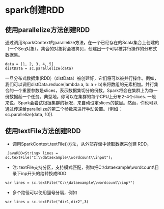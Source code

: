 # spark创建RDD

## 使用parallelize方法创建RDD
通过调用SparkContext的parallelize方法，在一个已经存在的Scala集合上创建的（一个Seq对象）。集合的对象将会被拷贝，创建出一个可以被并行操作的分布式数据集。

```
data = [1, 2, 3, 4, 5]  
distData = sc.parallelize(data)  
```

一旦分布式数据集(RDD)（distData）被创建好，它们将可以被并行操作。例如，我们可以调用distData.reduce(lambda a, b: a + b)来将数组的元素相加。并行集合的一个重要参数是slices，表示数据集切分的份数。Spark将会在集群上为每一份数据起一个任务。典型地，你可以在集群的每个CPU上分布2-4个slices. 一般来说，Spark会尝试根据集群的状况，来自动设定slices的数目。然而，你也可以通过传递给parallelize的第二个参数来进行手动设置。（例如：sc.parallelize(data, 10)).

## 使用textFile方法创建RDD

* 调用SparkContext.textFile()方法，从外部存储中读取数据来创建 RDD。

```
 JavaRDD<String> lines = sc.textFile("C:\\dataexample\\wordcount\\input");
```

* 注: textFile支持分区，支持模式匹配，例如把C:\dataexample\wordcount\目录下inp开头的给转换成RDD

```
var lines = sc.textFile("C:\\dataexample\\wordcount\\inp*")
```

* 多个路径可以使用逗号分隔，例如

```
var lines = sc.textFile("dir1,dir2",3)
```
